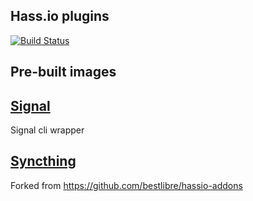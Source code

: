 ## Hass.io plugins

[![Build Status](https://travis-ci.org/agileek/hassio-addons.svg?branch=master)](https://travis-ci.org/agileek/hassio-addons)

## Pre-built images

## [Signal](/signal)

Signal cli wrapper

## [Syncthing](/syncthing)

Forked from https://github.com/bestlibre/hassio-addons
